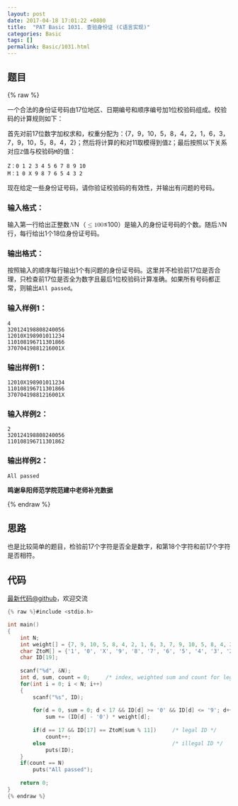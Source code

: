 ```yaml
---
layout: post
date: 2017-04-18 17:01:22 +0800
title:  "PAT Basic 1031. 查验身份证 (C语言实现)"
categories: Basic
tags: []
permalink: Basic/1031.html
---
```


## 题目

{% raw %}<div class="ques-view"><p>一个合法的身份证号码由17位地区、日期编号和顺序编号加1位校验码组成。校验码的计算规则如下：</p>
<p>首先对前17位数字加权求和，权重分配为：{7，9，10，5，8，4，2，1，6，3，7，9，10，5，8，4，2}；然后将计算的和对11取模得到值<code>Z</code>；最后按照以下关系对应<code>Z</code>值与校验码<code>M</code>的值：</p>
<pre><code>Z：0 1 2 3 4 5 6 7 8 9 10
M：1 0 X 9 8 7 6 5 4 3 2
</code></pre><p>现在给定一些身份证号码，请你验证校验码的有效性，并输出有问题的号码。</p>
<h3 id="-">输入格式：</h3>
<p>输入第一行给出正整数<span class="katex"><span class="katex-mathml"><math><mrow><mi>N</mi></mrow>N</math></span><span aria-hidden="true" class="katex-html"><span class="strut" style="height:0.68333em;"></span><span class="strut bottom" style="height:0.68333em;vertical-align:0em;"></span><span class="base textstyle uncramped"><span class="mord mathit" style="margin-right:0.10903em;">N</span></span></span></span>（<span class="katex"><span class="katex-mathml"><math><mrow><mo>≤</mo><mn>1</mn><mn>0</mn><mn>0</mn></mrow>\le 100</math></span><span aria-hidden="true" class="katex-html"><span class="strut" style="height:0.64444em;"></span><span class="strut bottom" style="height:0.78041em;vertical-align:-0.13597em;"></span><span class="base textstyle uncramped"><span class="mrel">≤</span><span class="mord mathrm">1</span><span class="mord mathrm">0</span><span class="mord mathrm">0</span></span></span></span>）是输入的身份证号码的个数。随后<span class="katex"><span class="katex-mathml"><math><mrow><mi>N</mi></mrow>N</math></span><span aria-hidden="true" class="katex-html"><span class="strut" style="height:0.68333em;"></span><span class="strut bottom" style="height:0.68333em;vertical-align:0em;"></span><span class="base textstyle uncramped"><span class="mord mathit" style="margin-right:0.10903em;">N</span></span></span></span>行，每行给出1个18位身份证号码。</p>
<h3 id="-">输出格式：</h3>
<p>按照输入的顺序每行输出1个有问题的身份证号码。这里并不检验前17位是否合理，只检查前17位是否全为数字且最后1位校验码计算准确。如果所有号码都正常，则输出<code>All passed</code>。</p>
<h3 id="-1-">输入样例1：</h3>
<pre><code class="lang-in">4
320124198808240056
12010X198901011234
110108196711301866
37070419881216001X
</code></pre>
<h3 id="-1-">输出样例1：</h3>
<pre><code class="lang-out">12010X198901011234
110108196711301866
37070419881216001X
</code></pre>
<h3 id="-2-">输入样例2：</h3>
<pre><code>2
320124198808240056
110108196711301862
</code></pre><h3 id="-2-">输出样例2：</h3>
<pre><code>All passed
</code></pre><p><strong>鸣谢阜阳师范学院范建中老师补充数据</strong></p>
</div>{% endraw %}

## 思路

也是比较简单的题目，检验前17个字符是否全是数字，和第18个字符和前17个字符是否相符。

## 代码

[最新代码@github](https://github.com/OliverLew/PAT/blob/master/PATBasic/1031.c)，欢迎交流
```c
{% raw %}#include <stdio.h>

int main()
{
    int N;
    int weight[] = {7, 9, 10, 5, 8, 4, 2, 1, 6, 3, 7, 9, 10, 5, 8, 4, 2};
    char ZtoM[] = {'1', '0', 'X', '9', '8', '7', '6', '5', '4', '3', '2'};
    char ID[19];
    
    scanf("%d", &N);
    int d, sum, count = 0;     /* index, weighted sum and count for legal IDs */
    for(int i = 0; i < N; i++)
    {
        scanf("%s", ID);
        
        for(d = 0, sum = 0; d < 17 && ID[d] >= '0' && ID[d] <= '9'; d++)
            sum += (ID[d] - '0') * weight[d];
        
        if(d == 17 && ID[17] == ZtoM[sum % 11])     /* legal ID */
            count++;
        else                                        /* illegal ID */
            puts(ID);
    }
    if(count == N)
        puts("All passed");
    
    return 0;
}
{% endraw %}
```